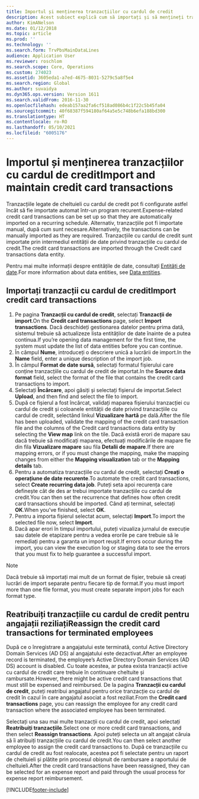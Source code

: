 ```yaml
---
title: Importul și menținerea tranzacțiilor cu cardul de credit
description: Acest subiect explică cum să importați și să mențineți tranzacțiile cu cardul de credit legate de cheltuieli. Aceste tranzacții pot fi configurate astfel încât să fie importate automat într-o planificare recurentă sau să poată fi importate manual, după cum sunt necesare.
author: KimANelson
ms.date: 01/12/2018
ms.topic: article
ms.prod: ''
ms.technology: ''
ms.search.form: TrvPbsMainDataLines
audience: Application User
ms.reviewer: roschlom
ms.search.scope: Core, Operations
ms.custom: 274023
ms.assetid: 3605eda1-a7ed-4675-8031-5279c5a8f5e4
ms.search.region: Global
ms.author: suvaidya
ms.dyn365.ops.version: Version 1611
ms.search.validFrom: 2016-11-30
ms.openlocfilehash: edeab157aa2fa6cf518ad086b4c1f22c5b45fa04
ms.sourcegitcommit: 40f68387f594180af64a5e5c748b6efa188bd300
ms.translationtype: HT
ms.contentlocale: ro-RO
ms.lasthandoff: 05/10/2021
ms.locfileid: "6005176"
---
```

# <a name="import-and-maintain-credit-card-transactions"></a><span data-ttu-id="5dc98-104">Importul și menținerea tranzacțiilor cu cardul de credit</span><span class="sxs-lookup"><span data-stu-id="5dc98-104">Import and maintain credit card transactions</span></span>

<span data-ttu-id="5dc98-105">Tranzacțiile legate de cheltuieli cu cardul de credit pot fi configurate astfel încât să fie importate automat într-un program recurent.</span><span class="sxs-lookup"><span data-stu-id="5dc98-105">Expense-related credit card transactions can be set up so that they are automatically imported on a recurring schedule.</span></span> <span data-ttu-id="5dc98-106">Alternativ, tranzacțiile pot fi importate manual, după cum sunt necesare.</span><span class="sxs-lookup"><span data-stu-id="5dc98-106">Alternatively, the transactions can be manually imported as they are required.</span></span> <span data-ttu-id="5dc98-107">Tranzacțiile cu cardul de credit sunt importate prin intermediul entității de date privind tranzacțiile cu cardul de credit.</span><span class="sxs-lookup"><span data-stu-id="5dc98-107">The credit card transactions are imported through the Credit card transactions data entity.</span></span>

<span data-ttu-id="5dc98-108">Pentru mai multe informații despre entitățile de date, consultați [Entități de date](/dynamics365/fin-ops-core/dev-itpro/data-entities/data-entities).</span><span class="sxs-lookup"><span data-stu-id="5dc98-108">For more information about data entities, see [Data entities](/dynamics365/fin-ops-core/dev-itpro/data-entities/data-entities).</span></span>

## <a name="import-credit-card-transactions"></a><span data-ttu-id="5dc98-109">Importați tranzacții cu cardul de credit</span><span class="sxs-lookup"><span data-stu-id="5dc98-109">Import credit card transactions</span></span>

1. <span data-ttu-id="5dc98-110">Pe pagina **Tranzacții cu cardul de credit**, selectați **Tranzacții de import**.</span><span class="sxs-lookup"><span data-stu-id="5dc98-110">On the **Credit card transactions** page, select **Import transactions**.</span></span> <span data-ttu-id="5dc98-111">Dacă deschideți gestionarea datelor pentru prima dată, sistemul trebuie să actualizeze lista entităților de date înainte de a putea continua.</span><span class="sxs-lookup"><span data-stu-id="5dc98-111">If you’re opening data management for the first time, the system must update the list of data entities before you can continue.</span></span>
2. <span data-ttu-id="5dc98-112">În câmpul **Nume**, introduceți o descriere unică a lucrării de import.</span><span class="sxs-lookup"><span data-stu-id="5dc98-112">In the **Name** field, enter a unique description of the import job.</span></span>
3. <span data-ttu-id="5dc98-113">În câmpul **Format de date sursă**, selectați formatul fișierului care conține tranzacțiile cu cardul de credit de importat.</span><span class="sxs-lookup"><span data-stu-id="5dc98-113">In the **Source data format** field, select the format of the file that contains the credit card transactions to import.</span></span>
4. <span data-ttu-id="5dc98-114">Selectați **Încărcare**, apoi găsiți și selectați fișierul de importat.</span><span class="sxs-lookup"><span data-stu-id="5dc98-114">Select **Upload**, and then find and select the file to import.</span></span>
5. <span data-ttu-id="5dc98-115">După ce fișierul a fost încărcat, validați maparea fișierului tranzacției cu cardul de credit și coloanele entității de date privind tranzacțiile cu cardul de credit, selectând linkul **Vizualizare hartă** pe dală.</span><span class="sxs-lookup"><span data-stu-id="5dc98-115">After the file has been uploaded, validate the mapping of the credit card transaction file and the columns of the Credit card transactions data entity by selecting the **View map** link on the tile.</span></span> <span data-ttu-id="5dc98-116">Dacă există erori de mapare sau dacă trebuie să modificați maparea, efectuați modificările de mapare fie din fila **Vizualizare mapare** sau fila **Detalii de mapare**.</span><span class="sxs-lookup"><span data-stu-id="5dc98-116">If there are mapping errors, or if you must change the mapping, make the mapping changes from either the **Mapping visualization** tab or the **Mapping details** tab.</span></span>
6. <span data-ttu-id="5dc98-117">Pentru a automatiza tranzacțiile cu cardul de credit, selectați **Creați o operațiune de date recurente**.</span><span class="sxs-lookup"><span data-stu-id="5dc98-117">To automate the credit card transactions, select **Create recurring data job**.</span></span> <span data-ttu-id="5dc98-118">Puteți seta apoi recurența care definește cât de des ar trebui importate tranzacțiile cu cardul de credit.</span><span class="sxs-lookup"><span data-stu-id="5dc98-118">You can then set the recurrence that defines how often credit card transactions should be imported.</span></span> <span data-ttu-id="5dc98-119">Când ați terminat, selectați **OK**.</span><span class="sxs-lookup"><span data-stu-id="5dc98-119">When you’ve finished, select **OK**.</span></span>
7. <span data-ttu-id="5dc98-120">Pentru a importa fișierul selectat acum, selectați **Import**.</span><span class="sxs-lookup"><span data-stu-id="5dc98-120">To import the selected file now, select **Import**.</span></span>
8. <span data-ttu-id="5dc98-121">Dacă apar erori în timpul importului, puteți vizualiza jurnalul de execuție sau datele de etapizare pentru a vedea erorile pe care trebuie să le remediați pentru a garanta un import reușit.</span><span class="sxs-lookup"><span data-stu-id="5dc98-121">If errors occur during the import, you can view the execution log or staging data to see the errors that you must fix to help guarantee a successful import.</span></span>

> [!NOTE]
> <span data-ttu-id="5dc98-122">Dacă trebuie să importați mai mult de un format de fișier, trebuie să creați lucrări de import separate pentru fiecare tip de format.</span><span class="sxs-lookup"><span data-stu-id="5dc98-122">If you must import more than one file format, you must create separate import jobs for each format type.</span></span>

## <a name="reassign-the-credit-card-transactions-for-terminated-employees"></a><span data-ttu-id="5dc98-123">Reatribuiți tranzacțiile cu cardul de credit pentru angajații reziliați</span><span class="sxs-lookup"><span data-stu-id="5dc98-123">Reassign the credit card transactions for terminated employees</span></span>

<span data-ttu-id="5dc98-124">După ce o înregistrare a angajatului este terminată, contul Active Directory Domain Services (AD DS) al angajatului este dezactivat.</span><span class="sxs-lookup"><span data-stu-id="5dc98-124">After an employee record is terminated, the employee’s Active Directory Domain Services (AD DS) account is disabled.</span></span> <span data-ttu-id="5dc98-125">Cu toate acestea, ar putea exista tranzacții active cu cardul de credit care trebuie în continuare cheltuite și rambursate.</span><span class="sxs-lookup"><span data-stu-id="5dc98-125">However, there might be active credit card transactions that must still be expensed and reimbursed.</span></span> <span data-ttu-id="5dc98-126">De la pagina **Tranzacții cu cardul de credit**, puteți reatribui angajatul pentru orice tranzacție cu cardul de credit în cazul în care angajatul asociat a fost reziliat.</span><span class="sxs-lookup"><span data-stu-id="5dc98-126">From the **Credit card transactions** page, you can reassign the employee for any credit card transaction where the associated employee has been terminated.</span></span>

<span data-ttu-id="5dc98-127">Selectați una sau mai multe tranzacții cu cardul de credit, apoi selectați **Reatribuiți tranzacțiile**.</span><span class="sxs-lookup"><span data-stu-id="5dc98-127">Select one or more credit card transactions, and then select **Reassign transactions**.</span></span> <span data-ttu-id="5dc98-128">Apoi puteți selecta un alt angajat căruia să îi atribuiți tranzacțiile cu cardul de credit.</span><span class="sxs-lookup"><span data-stu-id="5dc98-128">You can then select another employee to assign the credit card transactions to.</span></span> <span data-ttu-id="5dc98-129">După ce tranzacțiile cu cardul de credit au fost realocate, acestea pot fi selectate pentru un raport de cheltuieli și plătite prin procesul obișnuit de rambursare a raportului de cheltuieli.</span><span class="sxs-lookup"><span data-stu-id="5dc98-129">After the credit card transactions have been reassigned, they can be selected for an expense report and paid through the usual process for expense report reimbursement.</span></span>


[!INCLUDE[footer-include](../includes/footer-banner.md)]